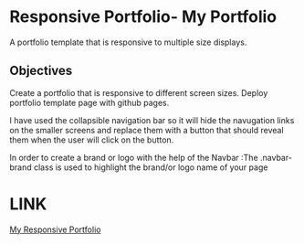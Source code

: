 
# Responsive Portfolio- My Portfolio

A portfolio template that is responsive to multiple size displays.

## Objectives
Create a portfolio that is responsive to different screen sizes.
Deploy portfolio template page with github pages.

I have used the collapsible navigation bar so it will hide the navugation links on the smaller screens and replace them with a button that should reveal them when the user will click on the button.

In order to create a brand or logo with the help of the Navbar :The .navbar-brand class is used to highlight the brand/or logo name of your page

# LINK

[My Responsive Portfolio](https://manjindergill05.github.io/mj.github.io/)
